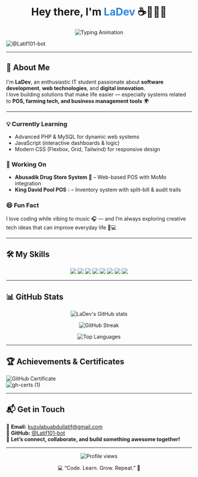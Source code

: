 <!-- Profile Header -->
<h1 align="center">Hey there, I'm <span style="color:#2e86de;">LaDev</span> ☕👨🏽‍💻</h1>

<p align="center">
  <img src="https://readme-typing-svg.herokuapp.com?font=Fira+Code&weight=500&size=22&pause=1000&color=2E86DE&center=true&vCenter=true&width=500&lines=IT+Student+%7C+Web+Developer+%7C+Tech+Explorer;Building+real-world+solutions+through+code;Always+learning+and+innovating!+💡" alt="Typing Animation" />
</p>



![@Latif101-bot](https://github.com/user-attachments/assets/dd30a6ad-88e3-470b-b64f-838fedf56cf5)

---

## 🚀 About Me  

I'm **LaDev**, an enthusiastic IT student passionate about **software development**, **web technologies**, and **digital innovation**.  
I love building solutions that make life easier — especially systems related to **POS, farming tech, and business management tools** 🌍  

---

### 💡 Currently Learning  
- Advanced PHP & MySQL for dynamic web systems  
- JavaScript (interactive dashboards & logic)  
- Modern CSS (Flexbox, Grid, Tailwind) for responsive design  

### 🧩 Working On  
- **Abusadik Drug Store System** 🏪 – Web-based POS with MoMo integration  
- **King David Pool POS** 💧 – Inventory system with split-bill & audit trails  

### 😄 Fun Fact  
I love coding while vibing to music 🎧 — and I’m always exploring creative tech ideas that can improve everyday life 🌱💻  

---

## 🛠️ My Skills  

<p align="center">
  <img src="https://img.shields.io/badge/HTML5-E34F26?style=for-the-badge&logo=html5&logoColor=white" />
  <img src="https://img.shields.io/badge/CSS3-1572B6?style=for-the-badge&logo=css3&logoColor=white" />
  <img src="https://img.shields.io/badge/JavaScript-F7DF1E?style=for-the-badge&logo=javascript&logoColor=black" />
  <img src="https://img.shields.io/badge/PHP-777BB4?style=for-the-badge&logo=php&logoColor=white" />
  <img src="https://img.shields.io/badge/MySQL-005C84?style=for-the-badge&logo=mysql&logoColor=white" />
  <img src="https://img.shields.io/badge/Bootstrap-563D7C?style=for-the-badge&logo=bootstrap&logoColor=white" />
  <img src="https://img.shields.io/badge/Git-F05032?style=for-the-badge&logo=git&logoColor=white" />
  <img src="https://img.shields.io/badge/Power%20BI-F2C811?style=for-the-badge&logo=powerbi&logoColor=black" />
</p>

---

## 📊 GitHub Stats  

<p align="center">
  <img src="https://github-readme-stats.vercel.app/api?username=Latif101-bot&show_icons=true&theme=tokyonight" alt="LaDev's GitHub stats" />
</p>

<p align="center">
  <img src="https://github-readme-streak-stats.herokuapp.com/?user=Latif101-bot&theme=tokyonight" alt="GitHub Streak" />
</p>

<p align="center">
  <img src="https://github-readme-stats.vercel.app/api/top-langs/?username=Latif101-bot&layout=compact&theme=tokyonight" alt="Top Languages" />
</p>

---

## 🏆 Achievements & Certificates  

![GitHub Certificate](https://github.com/user-attachments/assets/a9608500-294d-45c4-811b-9e6f98ff5d4a)  
![gh-certs (1)](https://github.com/user-attachments/assets/3f3f02a9-173e-43c3-9c06-341276047633)

---

## 📬 Get in Touch  

📧 **Email:** [kuzulabuabdullatif@gmail.com](mailto:kuzulabuabdullatif@gmail.com)  
🐙 **GitHub:** [@Latif101-bot](https://github.com/Latif101-bot)  
💬 **Let’s connect, collaborate, and build something awesome together!**

---

<p align="center">
  <img src="https://komarev.com/ghpvc/?username=Latif101-bot&label=Profile+Views&color=0e75b6&style=flat" alt="Profile views" />
</p>

<p align="center">💻 “Code. Learn. Grow. Repeat.” 🔁</p>
